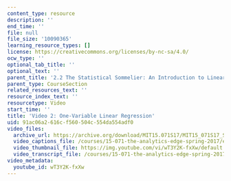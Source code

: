 ```yaml
---
content_type: resource
description: ''
end_time: ''
file: null
file_size: '10090365'
learning_resource_types: []
license: https://creativecommons.org/licenses/by-nc-sa/4.0/
ocw_type: ''
optional_tab_title: ''
optional_text: ''
parent_title: '2.2 The Statistical Sommelier: An Introduction to Linear Regression'
parent_type: CourseSection
related_resources_text: ''
resource_index_text: ''
resourcetype: Video
start_time: ''
title: 'Video 2: One-Variable Linear Regression'
uid: 91ac06a2-616c-f560-504c-554da554adf0
video_files:
  archive_url: https://archive.org/download/MIT15.071S17/MIT15_071S17_Session_2.2.03_300k.mp4
  video_captions_file: /courses/15-071-the-analytics-edge-spring-2017/eef1be467daf5015879ebe263cd297a1_wT3Y2K-fxXw.vtt
  video_thumbnail_file: https://img.youtube.com/vi/wT3Y2K-fxXw/default.jpg
  video_transcript_file: /courses/15-071-the-analytics-edge-spring-2017/c143126bee93d78c262c3c01beff3e01_wT3Y2K-fxXw.pdf
video_metadata:
  youtube_id: wT3Y2K-fxXw
---
```

